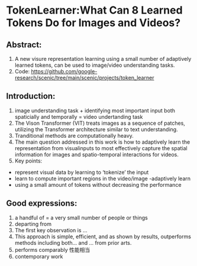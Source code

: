 # TokenLearner:What Can 8 Learned Tokens Do for Images and Videos?
## Abstract:
1. A new visure representation learning using a small number of adaptively learned tokens, can be used to image/video understanding tasks.
2. Code: https://github.com/google-research/scenic/tree/main/scenic/projects/token_learner

## Introduction:
1. image understanding task + identifying most important input both spaticially and temporally = video undertanding task
2. The Vison Transformer (VIT) treats images as a sequence of patches, utilizing the Transformer architecture similar to text understanding.
3. Tranditional methods are computationally heavy.
4. The main question addressed in this work is how to adaptively learn the representation from visualinputs to most effectively capture the spatial information for images and spatio-temporal interactions for videos.
5. Key points:
* represent visual data by learning to ‘tokenize’ the input
* learn to compute important regions in the video/image -adaptively learn
* using a small amount of tokens without decreasing the performance





## Good expressions:
1. a handful of = a very small number of people or things
2. departing from
3. The first key observation is ...
4. This approach is simple, efficient, and as shown by results, outperforms methods including both... and ... from prior arts.
5. performs comparably 性能相当
6. contemporary work
